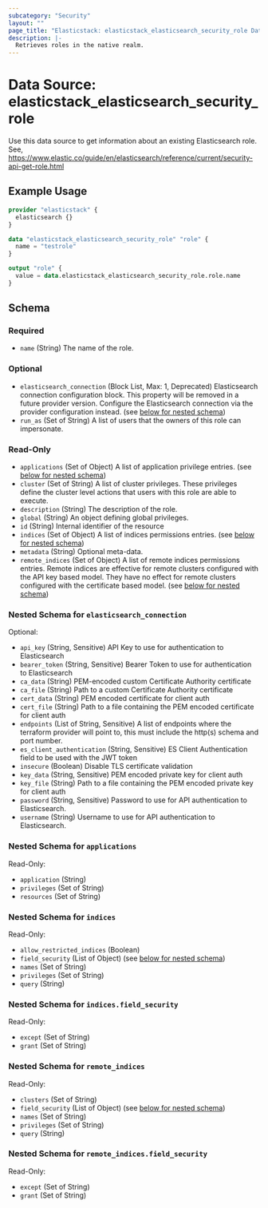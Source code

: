 ```yaml
---
subcategory: "Security"
layout: ""
page_title: "Elasticstack: elasticstack_elasticsearch_security_role Data Source"
description: |-
  Retrieves roles in the native realm.
---
```


# Data Source: elasticstack_elasticsearch_security_role

Use this data source to get information about an existing Elasticsearch role. See, https://www.elastic.co/guide/en/elasticsearch/reference/current/security-api-get-role.html

## Example Usage

```terraform
provider "elasticstack" {
  elasticsearch {}
}

data "elasticstack_elasticsearch_security_role" "role" {
  name = "testrole"
}

output "role" {
  value = data.elasticstack_elasticsearch_security_role.role.name
}
```

<!-- schema generated by tfplugindocs -->
## Schema

### Required

- `name` (String) The name of the role.

### Optional

- `elasticsearch_connection` (Block List, Max: 1, Deprecated) Elasticsearch connection configuration block. This property will be removed in a future provider version. Configure the Elasticsearch connection via the provider configuration instead. (see [below for nested schema](#nestedblock--elasticsearch_connection))
- `run_as` (Set of String) A list of users that the owners of this role can impersonate.

### Read-Only

- `applications` (Set of Object) A list of application privilege entries. (see [below for nested schema](#nestedatt--applications))
- `cluster` (Set of String) A list of cluster privileges. These privileges define the cluster level actions that users with this role are able to execute.
- `description` (String) The description of the role.
- `global` (String) An object defining global privileges.
- `id` (String) Internal identifier of the resource
- `indices` (Set of Object) A list of indices permissions entries. (see [below for nested schema](#nestedatt--indices))
- `metadata` (String) Optional meta-data.
- `remote_indices` (Set of Object) A list of remote indices permissions entries. Remote indices are effective for remote clusters configured with the API key based model. They have no effect for remote clusters configured with the certificate based model. (see [below for nested schema](#nestedatt--remote_indices))

<a id="nestedblock--elasticsearch_connection"></a>
### Nested Schema for `elasticsearch_connection`

Optional:

- `api_key` (String, Sensitive) API Key to use for authentication to Elasticsearch
- `bearer_token` (String, Sensitive) Bearer Token to use for authentication to Elasticsearch
- `ca_data` (String) PEM-encoded custom Certificate Authority certificate
- `ca_file` (String) Path to a custom Certificate Authority certificate
- `cert_data` (String) PEM encoded certificate for client auth
- `cert_file` (String) Path to a file containing the PEM encoded certificate for client auth
- `endpoints` (List of String, Sensitive) A list of endpoints where the terraform provider will point to, this must include the http(s) schema and port number.
- `es_client_authentication` (String, Sensitive) ES Client Authentication field to be used with the JWT token
- `insecure` (Boolean) Disable TLS certificate validation
- `key_data` (String, Sensitive) PEM encoded private key for client auth
- `key_file` (String) Path to a file containing the PEM encoded private key for client auth
- `password` (String, Sensitive) Password to use for API authentication to Elasticsearch.
- `username` (String) Username to use for API authentication to Elasticsearch.


<a id="nestedatt--applications"></a>
### Nested Schema for `applications`

Read-Only:

- `application` (String)
- `privileges` (Set of String)
- `resources` (Set of String)


<a id="nestedatt--indices"></a>
### Nested Schema for `indices`

Read-Only:

- `allow_restricted_indices` (Boolean)
- `field_security` (List of Object) (see [below for nested schema](#nestedobjatt--indices--field_security))
- `names` (Set of String)
- `privileges` (Set of String)
- `query` (String)

<a id="nestedobjatt--indices--field_security"></a>
### Nested Schema for `indices.field_security`

Read-Only:

- `except` (Set of String)
- `grant` (Set of String)



<a id="nestedatt--remote_indices"></a>
### Nested Schema for `remote_indices`

Read-Only:

- `clusters` (Set of String)
- `field_security` (List of Object) (see [below for nested schema](#nestedobjatt--remote_indices--field_security))
- `names` (Set of String)
- `privileges` (Set of String)
- `query` (String)

<a id="nestedobjatt--remote_indices--field_security"></a>
### Nested Schema for `remote_indices.field_security`

Read-Only:

- `except` (Set of String)
- `grant` (Set of String)
